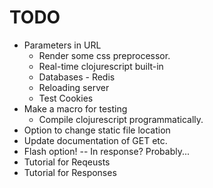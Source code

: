 
# TODO 
	
  * Parameters in URL
	* Render some css preprocessor.
	* Real-time clojurescript built-in
	* Databases - Redis
	* Reloading server
	* Test Cookies
  * Make a macro for testing
	* Compile clojurescript programmatically. 
  * Option to change static file location
  * Update documentation of GET etc.
  * Flash option! -- In response? Probably...
  * Tutorial for Reqeusts
  * Tutorial for Responses

